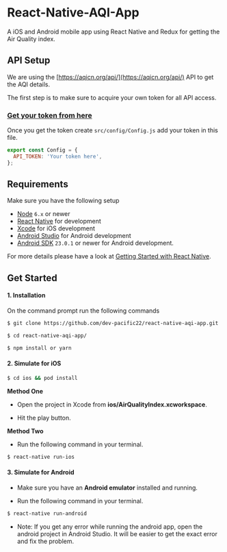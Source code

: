 # React-Native-AQI-App
A iOS and Android mobile app using React Native and Redux for getting the Air Quality index.

## API Setup

We are using the [https://aqicn.org/api/](https://aqicn.org/api/) API  to get the AQI details.

The first step is to make sure to acquire your own token for all API access.

### [Get your token from here](https://aqicn.org/data-platform/token/)

Once you get the token create `src/config/Config.js` add your token in this file.

```javascript
export const Config = {
  API_TOKEN: 'Your token here',
};

```

## Requirements

Make sure you have the following setup
- [Node](https://nodejs.org) `6.x` or newer
- [React Native](http://facebook.github.io/react-native/docs/getting-started.html) for development
- [Xcode](https://developer.apple.com/xcode/) for iOS development
- [Android Studio](https://developer.android.com/studio/index.html) for Android development
- [Android SDK](https://developer.android.com/sdk/) `23.0.1` or newer for Android development.

For more details please have a look at [Getting Started with React Native](https://facebook.github.io/react-native/docs/getting-started.html).

## Get Started


#### 1. Installation

On the command prompt run the following commands

```sh
$ git clone https://github.com/dev-pacific22/react-native-aqi-app.git

$ cd react-native-aqi-app/

$ npm install or yarn

```
#### 2. Simulate for iOS
```sh
$ cd ios && pod install
```

**Method One**

*	Open the project in Xcode from **ios/AirQualityIndex.xcworkspace**.

*	Hit the play button.


**Method Two**

*	Run the following command in your terminal.

```sh
$ react-native run-ios
```

#### 3. Simulate for Android

*	Make sure you have an **Android emulator** installed and running.

*	Run the following command in your terminal.

```sh
$ react-native run-android
```

- Note: If you get any error while running the android app, open the android project in Android Studio. It will be easier to get the exact error and fix the problem. 